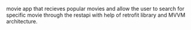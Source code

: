 movie app that recieves popular movies and allow the user to search for specific movie through the restapi with help of retrofit library and MVVM architecture. 
